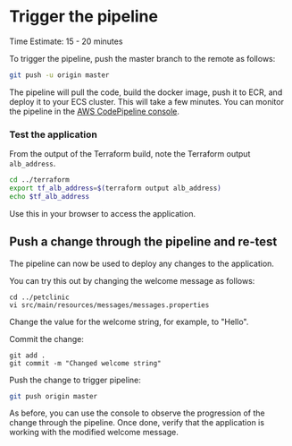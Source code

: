 # Trigger the pipeline
Time Estimate: 15 - 20 minutes  

To trigger the pipeline, push the master branch to the remote as follows:

```bash
git push -u origin master
```

The pipeline will pull the code, build the docker image, push it to ECR, and deploy it to your ECS cluster. This will take a few minutes.
You can monitor the pipeline in the [AWS CodePipeline console](https://console.aws.amazon.com/codepipeline).


### Test the application

From the output of the Terraform build, note the Terraform output `alb_address`.

```bash
cd ../terraform
export tf_alb_address=$(terraform output alb_address)
echo $tf_alb_address
```

Use this in your browser to access the application.


## Push a change through the pipeline and re-test

The pipeline can now be used to deploy any changes to the application.

You can try this out by changing the welcome message as follows:

```
cd ../petclinic
vi src/main/resources/messages/messages.properties
```
Change the value for the welcome string, for example, to "Hello".

Commit the change:

```
git add .
git commit -m "Changed welcome string"
```

Push the change to trigger pipeline:

```bash
git push origin master
```

As before, you can use the console to observe the progression of the change through the pipeline. Once done, verify that the application is working with the modified welcome message.
